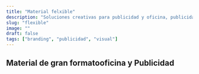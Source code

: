 ```yaml
---
title: "Material felxible"
description: "Soluciones creativas para publicidad y oficina, publicidad y comunicación visual en eventos."
slug: "flexible"
image: ""
draft: false
tags: ["branding", "publicidad", "visual"]
---
```


## Material de gran formatooficina y Publicidad